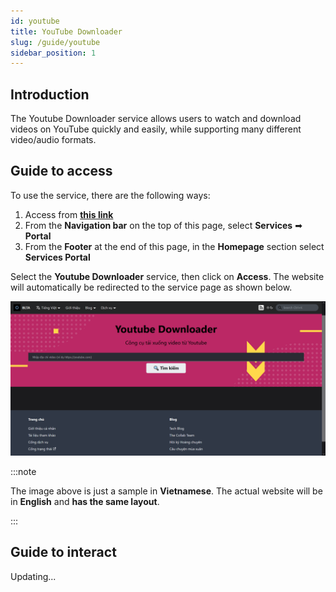 ```yaml
---
id: youtube
title: YouTube Downloader
slug: /guide/youtube
sidebar_position: 1
---
```


## Introduction

The Youtube Downloader service allows users to watch and download videos on YouTube quickly and easily, while supporting many different video/audio formats.

## Guide to access

To use the service, there are the following ways:

1. Access from [**this link**](../../../en/services)
2. From the **Navigation bar** on the top of this page, select **Services** ➡ **Portal**
3. From the **Footer** at the end of this page, in the **Homepage** section select **Services Portal**

Select the **Youtube Downloader** service, then click on **Access**. The website will automatically be redirected to the service page as shown below.

![Youtube](../../../../../public/img/services/youtube.png)

:::note

The image above is just a sample in **Vietnamese**. The actual website will be in **English** and **has the same layout**.

:::

## Guide to interact

Updating...
